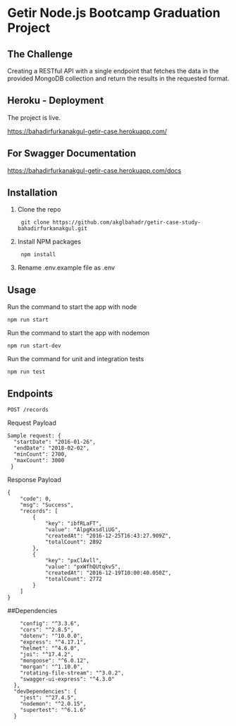 # Getir Node.js Bootcamp Graduation Project
## The Challenge
Creating a RESTful API with a single endpoint that fetches the data in the provided MongoDB collection and return the results in the requested format.

## Heroku - Deployment
The project is live.

https://bahadirfurkanakgul-getir-case.herokuapp.com/

## For Swagger Documentation 

https://bahadirfurkanakgul-getir-case.herokuapp.com/docs

## Installation
1. Clone the repo 
   ```
    git clone https://github.com/akglbahadr/getir-case-study-bahadirfurkanakgul.git
   ```
2. Install NPM packages
   ```
    npm install
   ```
3. Rename .env.example file as .env
   
## Usage
Run the command to start the app with node
   ```
   npm run start
   ```
Run the command to start the app with nodemon
   ```
   npm run start-dev
   ```
Run the command for unit and integration tests
   ```
   npm run test
   ```

## Endpoints
`POST /records`

Request Payload
```
Sample request: {
  "startDate": "2016-01-26",
  "endDate": "2018-02-02",
  "minCount": 2700, 
  "maxCount": 3000
 } 
``` 
Response Payload 
```
{
    "code": 0,
    "msg": "Success",
    "records": [
        {
            "key": "ibfRLaFT",
            "value": "AlpgKxsdliUG",
            "createdAt": "2016-12-25T16:43:27.909Z",
            "totalCount": 2892
        },
        {
            "key": "pxClAvll",
            "value": "pxWfhQUtqkvS",
            "createdAt": "2016-12-19T10:00:40.050Z",
            "totalCount": 2772
        }
    ]
}
```

##Dependencies
```
    "config": "^3.3.6",
    "cors": "^2.8.5",
    "dotenv": "^10.0.0",
    "express": "^4.17.1",
    "helmet": "^4.6.0",
    "joi": "^17.4.2",
    "mongoose": "^6.0.12",
    "morgan": "^1.10.0",
    "rotating-file-stream": "^3.0.2",
    "swagger-ui-express": "^4.3.0"
  },
  "devDependencies": {
    "jest": "^27.4.5",
    "nodemon": "^2.0.15",
    "supertest": "^6.1.6"
  }
```
